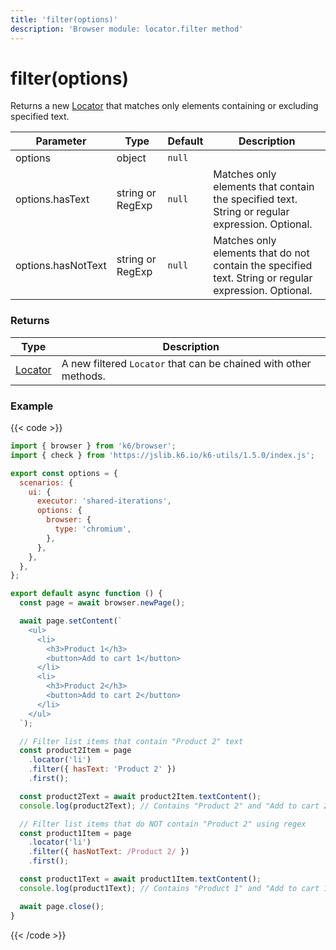 ```yaml
---
title: 'filter(options)'
description: 'Browser module: locator.filter method'
---
```


# filter(options)

Returns a new [Locator](https://grafana.com/docs/k6/<K6_VERSION>/javascript-api/k6-browser/locator/) that matches only elements containing or excluding specified text.

<TableWithNestedRows>

| Parameter           | Type   | Default | Description                                                                                                                                                                                                                           |
| ------------------- | ------ | ------- | ------------------------------------------------------------------------------------------------------------------------------------------------------------------------------------------------------------------------------------- |
| options             | object | `null`  |                                                                                                                                                                                                                                       |
| options.hasText     | string or RegExp | `null`  | Matches only elements that contain the specified text. String or regular expression. Optional.                                                                                                                                       |
| options.hasNotText  | string or RegExp | `null`  | Matches only elements that do not contain the specified text. String or regular expression. Optional.                                                                                                                                |

</TableWithNestedRows>

### Returns

| Type                                                                                   | Description                                               |
| -------------------------------------------------------------------------------------- | --------------------------------------------------------- |
| [Locator](https://grafana.com/docs/k6/<K6_VERSION>/javascript-api/k6-browser/locator/) | A new filtered `Locator` that can be chained with other methods. |

### Example

{{< code >}}

```javascript
import { browser } from 'k6/browser';
import { check } from 'https://jslib.k6.io/k6-utils/1.5.0/index.js';

export const options = {
  scenarios: {
    ui: {
      executor: 'shared-iterations',
      options: {
        browser: {
          type: 'chromium',
        },
      },
    },
  },
};

export default async function () {
  const page = await browser.newPage();

  await page.setContent(`
    <ul>
      <li>
        <h3>Product 1</h3>
        <button>Add to cart 1</button>
      </li>
      <li>
        <h3>Product 2</h3>
        <button>Add to cart 2</button>
      </li>
    </ul>
  `);

  // Filter list items that contain "Product 2" text
  const product2Item = page
    .locator('li')
    .filter({ hasText: 'Product 2' })
    .first();

  const product2Text = await product2Item.textContent();
  console.log(product2Text); // Contains "Product 2" and "Add to cart 2"

  // Filter list items that do NOT contain "Product 2" using regex
  const product1Item = page
    .locator('li')
    .filter({ hasNotText: /Product 2/ })
    .first();

  const product1Text = await product1Item.textContent();
  console.log(product1Text); // Contains "Product 1" and "Add to cart 1"

  await page.close();
}
```

{{< /code >}}